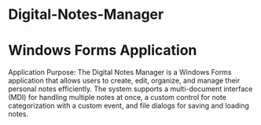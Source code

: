 # Digital-Notes-Manager

# Windows Forms Application

Application Purpose: 
The Digital Notes Manager is a Windows Forms application that allows users to create, edit, organize, and 
manage their personal notes efficiently. The system supports a multi-document interface (MDI) for 
handling multiple notes at once, a custom control for note categorization with a custom event, and file 
dialogs for saving and loading notes. 
